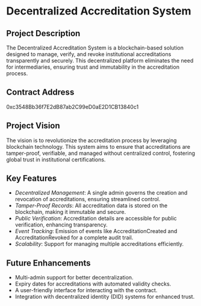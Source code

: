 # Decentralized Accreditation System

## Project Description

The Decentralized Accreditation System is a blockchain-based solution designed to manage, verify, and revoke institutional accreditations transparently and securely. This decentralized platform eliminates the need for intermediaries, ensuring trust and immutability in the accreditation process.

## Contract Address
0xc3548Bb36f7E2dB87ab2C99eD0aE2D1CB13840c1

## Project Vision

The vision is to revolutionize the accreditation process by leveraging blockchain technology. This system aims to ensure that accreditations are tamper-proof, verifiable, and managed without centralized control, fostering global trust in institutional certifications.

## Key Features

- *Decentralized Management*: A single admin governs the creation and revocation of accreditations, ensuring streamlined control.
- *Tamper-Proof Records*: All accreditation data is stored on the blockchain, making it immutable and secure.
- *Public Verification*: Accreditation details are accessible for public verification, enhancing transparency.
- *Event Tracking*: Emission of events like AccreditationCreated and AccreditationRevoked for a complete audit trail.
- *Scalability*: Support for managing multiple accreditations efficiently.



## Future Enhancements

- Multi-admin support for better decentralization.
- Expiry dates for accreditations with automated validity checks.
- A user-friendly interface for interacting with the contract.
- Integration with decentralized identity (DID) systems for enhanced trust.
